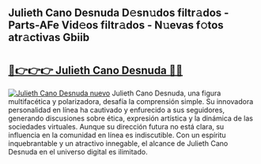 ## Julieth Cano Desnuda D𝚎sn𝚞dos filtr𝚊dos - Parts-AFe Vid𝚎os filtr𝚊dos - N𝚞evas f𝚘tos atr𝚊ctivas Gbiib

# <h2><a href="http://mb9bzx.tromn.icu/?c=Julieth+Cano+Desnuda">🔗👉👉👉 Julieth Cano Desnuda 🔗🔗</a></h2>

[![Julieth Cano Desnuda nuevo](https://i.imgur.com/pEAQMta.gif)](http://mb9bzx.tromn.icu/?c=Julieth+Cano+Desnuda)
Julieth Cano Desnuda, una figura multifacética y polarizadora, desafía la comprensión simple. Su innovadora personalidad en línea ha cautivado y enfurecido a sus seguidores, generando discusiones sobre ética, expresión artística y la dinámica de las sociedades virtuales. Aunque su dirección futura no está clara, su influencia en la comunidad en línea es indiscutible. Con un espíritu inquebrantable y un atractivo innegable, el alcance de Julieth Cano Desnuda en el universo digital es ilimitado.
